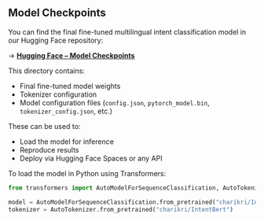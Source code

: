 ## Model Checkpoints

You can find the final fine-tuned multilingual intent classification model in our Hugging Face repository:

-> **[Hugging Face – Model Checkpoints](https://huggingface.co/spaces/charikri/IntentBert/tree/main/model)**

This directory contains:
- Final fine-tuned model weights
- Tokenizer configuration
- Model configuration files (`config.json`, `pytorch_model.bin`, `tokenizer_config.json`, etc.)

These can be used to:
- Load the model for inference
- Reproduce results
- Deploy via Hugging Face Spaces or any API

To load the model in Python using Transformers:

```python
from transformers import AutoModelForSequenceClassification, AutoTokenizer

model = AutoModelForSequenceClassification.from_pretrained("charikri/IntentBert")
tokenizer = AutoTokenizer.from_pretrained("charikri/IntentBert")